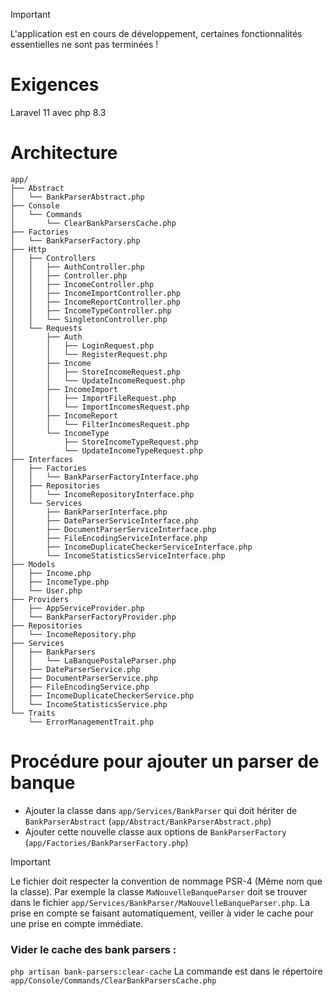 > [!IMPORTANT]
> L'application est en cours de développement, certaines fonctionnalités essentielles ne sont pas terminées !

# Exigences
Laravel 11 avec php 8.3
# Architecture
```
app/
├── Abstract
│   └── BankParserAbstract.php
├── Console
│   └── Commands
│       └── ClearBankParsersCache.php
├── Factories
│   └── BankParserFactory.php
├── Http
│   ├── Controllers
│   │   ├── AuthController.php
│   │   ├── Controller.php
│   │   ├── IncomeController.php
│   │   ├── IncomeImportController.php
│   │   ├── IncomeReportController.php
│   │   ├── IncomeTypeController.php
│   │   └── SingletonController.php
│   └── Requests
│       ├── Auth
│       │   ├── LoginRequest.php
│       │   └── RegisterRequest.php
│       ├── Income
│       │   ├── StoreIncomeRequest.php
│       │   └── UpdateIncomeRequest.php
│       ├── IncomeImport
│       │   ├── ImportFileRequest.php
│       │   └── ImportIncomesRequest.php
│       ├── IncomeReport
│       │   └── FilterIncomesRequest.php
│       └── IncomeType
│           ├── StoreIncomeTypeRequest.php
│           └── UpdateIncomeTypeRequest.php
├── Interfaces
│   ├── Factories
│   │   └── BankParserFactoryInterface.php
│   ├── Repositories
│   │   └── IncomeRepositoryInterface.php
│   └── Services
│       ├── BankParserInterface.php
│       ├── DateParserServiceInterface.php
│       ├── DocumentParserServiceInterface.php
│       ├── FileEncodingServiceInterface.php
│       ├── IncomeDuplicateCheckerServiceInterface.php
│       └── IncomeStatisticsServiceInterface.php
├── Models
│   ├── Income.php
│   ├── IncomeType.php
│   └── User.php
├── Providers
│   ├── AppServiceProvider.php
│   └── BankParserFactoryProvider.php
├── Repositories
│   └── IncomeRepository.php
├── Services
│   ├── BankParsers
│   │   └── LaBanquePostaleParser.php
│   ├── DateParserService.php
│   ├── DocumentParserService.php
│   ├── FileEncodingService.php
│   ├── IncomeDuplicateCheckerService.php
│   └── IncomeStatisticsService.php
└── Traits
    └── ErrorManagementTrait.php
```
# Procédure pour ajouter un parser de banque
- Ajouter la classe dans `app/Services/BankParser` qui doit hériter de `BankParserAbstract` (`app/Abstract/BankParserAbstract.php`)
- Ajouter cette nouvelle classe aux options de `BankParserFactory` (`app/Factories/BankParserFactory.php`)
> [!IMPORTANT]
> Le fichier doit respecter la convention de nommage PSR-4 (Même nom que la classe).
> Par exemple la classe `MaNouvelleBanqueParser` doit se trouver dans le fichier `app/Services/BankParser/MaNouvelleBanqueParser.php`.
> La prise en compte se faisant automatiquement, veiller à vider le cache pour une prise en compte immédiate.
### Vider le cache des bank parsers :
`php artisan bank-parsers:clear-cache`
La commande est dans le répertoire `app/Console/Commands/ClearBankParsersCache.php`
